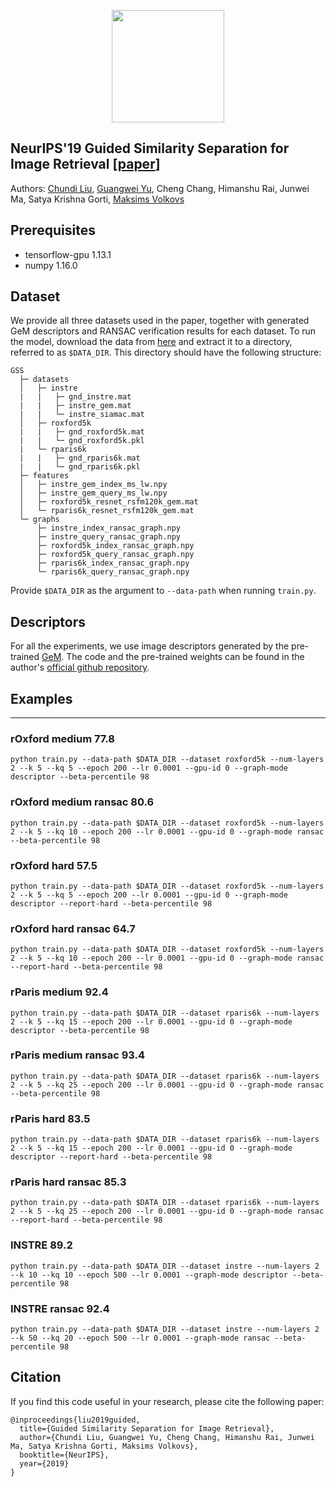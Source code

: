 <p align="center">
<a href="https://layer6.ai/"><img src="https://github.com/layer6ai-labs/DropoutNet/blob/master/logs/logobox.jpg" width="180"></a>
</p>

## NeurIPS'19 Guided Similarity Separation for Image Retrieval [[paper](http://www.cs.toronto.edu/~mvolkovs/NIPS2019_GSS.pdf)]

Authors: [Chundi Liu](http://www.cs.toronto.edu/~chundiliu), [Guangwei Yu](http://www.cs.toronto.edu/~guangweiyu), Cheng Chang, Himanshu Rai, Junwei Ma, Satya Krishna Gorti, [Maksims Volkovs](http://www.cs.toronto.edu/~mvolkovs)

## Prerequisites

* tensorflow-gpu 1.13.1
* numpy 1.16.0


## Dataset

We provide all three datasets used in the paper, together with generated GeM descriptors and RANSAC verification results for each dataset. To run the model, download the data from [here](https://s3.amazonaws.com/public.layer6.ai/GSS/GSS.tar.gz)
and extract it to a directory, referred to as `$DATA_DIR`. This directory should have the following structure:
```
GSS
  ├─ datasets
  │   ├─ instre
  |   |   ├─ gnd_instre.mat
  |   |   ├─ instre_gem.mat
  |   |   └─ instre_siamac.mat
  │   ├─ roxford5k
  |   |   ├─ gnd_roxford5k.mat
  |   |   └─ gnd_roxford5k.pkl
  |   └─ rparis6k
  |   |   ├─ gnd_rparis6k.mat
  |   |   └─ gnd_rparis6k.pkl
  ├─ features				
  │   ├─ instre_gem_index_ms_lw.npy
  │   ├─ instre_gem_query_ms_lw.npy
  │   ├─ roxford5k_resnet_rsfm120k_gem.mat
  │   └─ rparis6k_resnet_rsfm120k_gem.mat
  └─ graphs
      ├─ instre_index_ransac_graph.npy
      ├─ instre_query_ransac_graph.npy
      ├─ roxford5k_index_ransac_graph.npy
      ├─ roxford5k_query_ransac_graph.npy
      ├─ rparis6k_index_ransac_graph.npy
      └─ rparis6k_query_ransac_graph.npy
```
Provide `$DATA_DIR` as the argument to `--data-path` when running `train.py`.

## Descriptors

For all the experiments, we use image descriptors generated by the pre-trained [GeM](https://arxiv.org/abs/1711.02512). The code and the pre-trained weights can be found in the author's [official github repository](https://github.com/filipradenovic/cnnimageretrieval-pytorch).

## Examples
------

### rOxford medium 77.8
```
python train.py --data-path $DATA_DIR --dataset roxford5k --num-layers 2 --k 5 --kq 5 --epoch 200 --lr 0.0001 --gpu-id 0 --graph-mode descriptor --beta-percentile 98
```

### rOxford medium ransac 80.6
```
python train.py --data-path $DATA_DIR --dataset roxford5k --num-layers 2 --k 5 --kq 10 --epoch 200 --lr 0.0001 --gpu-id 0 --graph-mode ransac --beta-percentile 98
```

### rOxford hard 57.5
```
python train.py --data-path $DATA_DIR --dataset roxford5k --num-layers 2 --k 5 --kq 5 --epoch 200 --lr 0.0001 --gpu-id 0 --graph-mode descriptor --report-hard --beta-percentile 98
```

### rOxford hard ransac 64.7
```
python train.py --data-path $DATA_DIR --dataset roxford5k --num-layers 2 --k 5 --kq 10 --epoch 200 --lr 0.0001 --gpu-id 0 --graph-mode ransac --report-hard --beta-percentile 98
```

### rParis medium 92.4
```
python train.py --data-path $DATA_DIR --dataset rparis6k --num-layers 2 --k 5 --kq 15 --epoch 200 --lr 0.0001 --gpu-id 0 --graph-mode descriptor --beta-percentile 98
```

### rParis medium ransac 93.4
```
python train.py --data-path $DATA_DIR --dataset rparis6k --num-layers 2 --k 5 --kq 25 --epoch 200 --lr 0.0001 --gpu-id 0 --graph-mode ransac --beta-percentile 98
```

### rParis hard 83.5
```
python train.py --data-path $DATA_DIR --dataset rparis6k --num-layers 2 --k 5 --kq 15 --epoch 200 --lr 0.0001 --gpu-id 0 --graph-mode descriptor --report-hard --beta-percentile 98
```

### rParis hard ransac 85.3
```
python train.py --data-path $DATA_DIR --dataset rparis6k --num-layers 2 --k 5 --kq 25 --epoch 200 --lr 0.0001 --gpu-id 0 --graph-mode ransac --report-hard --beta-percentile 98
```

### INSTRE 89.2
```
python train.py --data-path $DATA_DIR --dataset instre --num-layers 2 --k 10 --kq 10 --epoch 500 --lr 0.0001 --graph-mode descriptor --beta-percentile 98
```

### INSTRE ransac 92.4
```
python train.py --data-path $DATA_DIR --dataset instre --num-layers 2 --k 50 --kq 20 --epoch 500 --lr 0.0001 --graph-mode ransac --beta-percentile 98
```

## Citation

If you find this code useful in your research, please cite the following paper:

  
    @inproceedings{liu2019guided,
      title={Guided Similarity Separation for Image Retrieval},
      author={Chundi Liu, Guangwei Yu, Cheng Chang, Himanshu Rai, Junwei Ma, Satya Krishna Gorti, Maksims Volkovs},
      booktitle={NeurIPS},
      year={2019}
    }


